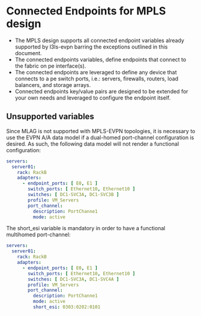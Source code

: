 # Connected Endpoints for MPLS design

- The MPLS design supports all connected endpoint variables already supported by l3ls-evpn barring the exceptions outlined in this document.
- The connected endpoints variables, define endpoints that connect to the fabric on pe interface(s).
- The connected endpoints are leveraged to define any device that connects to a pe switch ports, i.e.: servers, firewalls, routers, load balancers, and storage arrays.
- Connected endpoints key/value pairs are designed to be extended for your own needs and leveraged to configure the endpoint itself.

## Unsupported variables

Since MLAG is not supported with MPLS-EVPN topologies, it is necessary to use the EVPN A/A data model if a dual-homed port-channel configuration is desired. As such, the following data model will not render a functional configuration:

```yaml
servers:
  server01:
    rack: RackB
    adapters:
      - endpoint_ports: [ E0, E1 ]
        switch_ports: [ Ethernet10, Ethernet10 ]
        switches: [ DC1-SVC3A, DC1-SVC3B ]
        profile: VM_Servers
        port_channel:
          description: PortChanne1
          mode: active
```

The short_esi variable is mandatory in order to have a functional multihomed port-channel:

```yaml
servers:
  server01:
    rack: RackB
    adapters:
      - endpoint_ports: [ E0, E1 ]
        switch_ports: [ Ethernet10, Ethernet10 ]
        switches: [ DC1-SVC3A, DC1-SVC4A ]
        profile: VM_Servers
        port_channel:
          description: PortChanne1
          mode: active
          short_esi: 0303:0202:0101
```
